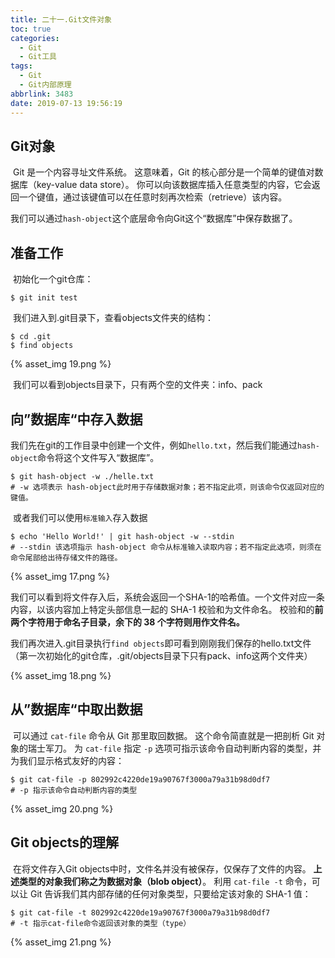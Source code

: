 ```yaml
---
title: 二十一.Git文件对象
toc: true
categories:
  - Git
  - Git工具
tags:
  - Git
  - Git内部原理
abbrlink: 3483
date: 2019-07-13 19:56:19
---
```


## **Git对象**

​	Git 是一个内容寻址文件系统。  这意味着，Git 的核心部分是一个简单的键值对数据库（key-value data store）。 你可以向该数据库插入任意类型的内容，它会返回一个键值，通过该键值可以在任意时刻再次检索（retrieve）该内容。 <!--more-->

​	我们可以通过`hash-object`这个底层命令向Git这个“数据库”中保存数据了。

## **准备工作**

​		初始化一个git仓库：

```shell
$ git init test
```

​		我们进入到.git目录下，查看objects文件夹的结构：

```shell
$ cd .git
$ find objects
```

{% asset_img 19.png %}

​	我们可以看到objects目录下，只有两个空的文件夹：info、pack

## **向”数据库“中存入数据**

​	我们先在git的工作目录中创建一个文件，例如`hello.txt`，然后我们能通过`hash-object`命令将这个文件写入“数据库”。

```shell
$ git hash-object -w ./helle.txt
# -w 选项表示 hash-object此时用于存储数据对象；若不指定此项，则该命令仅返回对应的键值。
```

​	或者我们可以使用`标准输入`存入数据

```shell
$ echo 'Hello World!' | git hash-object -w --stdin
# --stdin 该选项指示 hash-object 命令从标准输入读取内容；若不指定此选项，则须在命令尾部给出待存储文件的路径。
```

{% asset_img 17.png %}

​	我们可以看到将文件存入后，系统会返回一个SHA-1的哈希值。一个文件对应一条内容，以该内容加上特定头部信息一起的 SHA-1 校验和为文件命名。 校验和的**前两个字符用于命名子目录，余下的 38 个字符则用作文件名。**

​	我们再次进入.git目录执行`find objects`即可看到刚刚我们保存的hello.txt文件（第一次初始化的git仓库，.git/objects目录下只有pack、info这两个文件夹）

{% asset_img 18.png %}

## 从”数据库“中取出数据

​	可以通过 `cat-file` 命令从 Git 那里取回数据。 这个命令简直就是一把剖析 Git 对象的瑞士军刀。 为 `cat-file` 指定 `-p` 选项可指示该命令自动判断内容的类型，并为我们显示格式友好的内容：

```shell
$ git cat-file -p 802992c4220de19a90767f3000a79a31b98d0df7
# -p 指示该命令自动判断内容的类型	
```

{% asset_img 20.png %}

## Git objects的理解

​	在将文件存入Git objects中时，文件名并没有被保存，仅保存了文件的内容。 **上述类型的对象我们称之为数据对象（blob object）**。 利用 `cat-file -t` 命令，可以让 Git 告诉我们其内部存储的任何对象类型，只要给定该对象的 SHA-1 值：

```shell
$ git cat-file -t 802992c4220de19a90767f3000a79a31b98d0df7
# -t 指示cat-file命令返回该对象的类型（type）
```

{% asset_img 21.png %}

